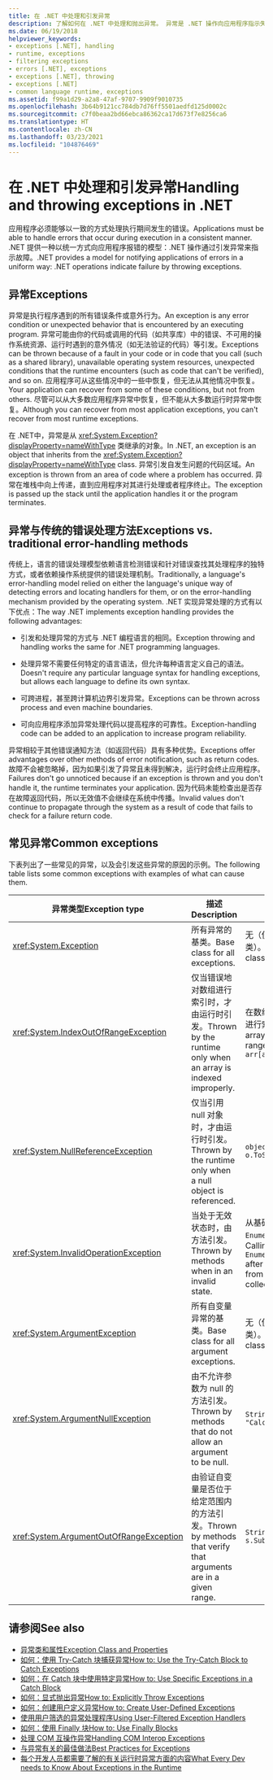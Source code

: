 ```yaml
---
title: 在 .NET 中处理和引发异常
description: 了解如何在 .NET 中处理和抛出异常。 异常是 .NET 操作向应用程序指示失败的方式。
ms.date: 06/19/2018
helpviewer_keywords:
- exceptions [.NET], handling
- runtime, exceptions
- filtering exceptions
- errors [.NET], exceptions
- exceptions [.NET], throwing
- exceptions [.NET]
- common language runtime, exceptions
ms.assetid: f99a1d29-a2a8-47af-9707-9909f9010735
ms.openlocfilehash: 3b64b9121cc784db7d76ff5501aedfd125d0002c
ms.sourcegitcommit: c7f0beaa2bd66ebca86362ca17d673f7e8256ca6
ms.translationtype: HT
ms.contentlocale: zh-CN
ms.lasthandoff: 03/23/2021
ms.locfileid: "104876469"
---
```

# <a name="handling-and-throwing-exceptions-in-net"></a><span data-ttu-id="dbe84-104">在 .NET 中处理和引发异常</span><span class="sxs-lookup"><span data-stu-id="dbe84-104">Handling and throwing exceptions in .NET</span></span>

<span data-ttu-id="dbe84-105">应用程序必须能够以一致的方式处理执行期间发生的错误。</span><span class="sxs-lookup"><span data-stu-id="dbe84-105">Applications must be able to handle errors that occur during execution in a consistent manner.</span></span> <span data-ttu-id="dbe84-106">.NET 提供一种以统一方式向应用程序报错的模型：.NET 操作通过引发异常来指示故障。</span><span class="sxs-lookup"><span data-stu-id="dbe84-106">.NET provides a model for notifying applications of errors in a uniform way: .NET operations indicate failure by throwing exceptions.</span></span>

## <a name="exceptions"></a><span data-ttu-id="dbe84-107">异常</span><span class="sxs-lookup"><span data-stu-id="dbe84-107">Exceptions</span></span>

<span data-ttu-id="dbe84-108">异常是执行程序遇到的所有错误条件或意外行为。</span><span class="sxs-lookup"><span data-stu-id="dbe84-108">An exception is any error condition or unexpected behavior that is encountered by an executing program.</span></span> <span data-ttu-id="dbe84-109">异常可能由你的代码或调用的代码（如共享库）中的错误、不可用的操作系统资源、运行时遇到的意外情况（如无法验证的代码）等引发。</span><span class="sxs-lookup"><span data-stu-id="dbe84-109">Exceptions can be thrown because of a fault in your code or in code that you call (such as a shared library), unavailable operating system resources, unexpected conditions that the runtime encounters (such as code that can't be verified), and so on.</span></span> <span data-ttu-id="dbe84-110">应用程序可从这些情况中的一些中恢复，但无法从其他情况中恢复。</span><span class="sxs-lookup"><span data-stu-id="dbe84-110">Your application can recover from some of these conditions, but not from others.</span></span> <span data-ttu-id="dbe84-111">尽管可以从大多数应用程序异常中恢复，但不能从大多数运行时异常中恢复。</span><span class="sxs-lookup"><span data-stu-id="dbe84-111">Although you can recover from most application exceptions, you can't recover from most runtime exceptions.</span></span>

<span data-ttu-id="dbe84-112">在 .NET中，异常是从 <xref:System.Exception?displayProperty=nameWithType> 类继承的对象。</span><span class="sxs-lookup"><span data-stu-id="dbe84-112">In .NET, an exception is an object that inherits from the <xref:System.Exception?displayProperty=nameWithType> class.</span></span> <span data-ttu-id="dbe84-113">异常引发自发生问题的代码区域。</span><span class="sxs-lookup"><span data-stu-id="dbe84-113">An exception is thrown from an area of code where a problem has occurred.</span></span> <span data-ttu-id="dbe84-114">异常在堆栈中向上传递，直到应用程序对其进行处理或者程序终止。</span><span class="sxs-lookup"><span data-stu-id="dbe84-114">The exception is passed up the stack until the application handles it or the program terminates.</span></span>

## <a name="exceptions-vs-traditional-error-handling-methods"></a><span data-ttu-id="dbe84-115">异常与传统的错误处理方法</span><span class="sxs-lookup"><span data-stu-id="dbe84-115">Exceptions vs. traditional error-handling methods</span></span>

<span data-ttu-id="dbe84-116">传统上，语言的错误处理模型依赖语言检测错误和针对错误查找其处理程序的独特方式，或者依赖操作系统提供的错误处理机制。</span><span class="sxs-lookup"><span data-stu-id="dbe84-116">Traditionally, a language's error-handling model relied on either the language's unique way of detecting errors and locating handlers for them, or on the error-handling mechanism provided by the operating system.</span></span> <span data-ttu-id="dbe84-117">.NET 实现异常处理的方式有以下优点：</span><span class="sxs-lookup"><span data-stu-id="dbe84-117">The way .NET implements exception handling provides the following advantages:</span></span>

- <span data-ttu-id="dbe84-118">引发和处理异常的方式与 .NET 编程语言的相同。</span><span class="sxs-lookup"><span data-stu-id="dbe84-118">Exception throwing and handling works the same for .NET programming languages.</span></span>

- <span data-ttu-id="dbe84-119">处理异常不需要任何特定的语言语法，但允许每种语言定义自己的语法。</span><span class="sxs-lookup"><span data-stu-id="dbe84-119">Doesn't require any particular language syntax for handling exceptions, but allows each language to define its own syntax.</span></span>

- <span data-ttu-id="dbe84-120">可跨进程，甚至跨计算机边界引发异常。</span><span class="sxs-lookup"><span data-stu-id="dbe84-120">Exceptions can be thrown across process and even machine boundaries.</span></span>

- <span data-ttu-id="dbe84-121">可向应用程序添加异常处理代码以提高程序的可靠性。</span><span class="sxs-lookup"><span data-stu-id="dbe84-121">Exception-handling code can be added to an application to increase program reliability.</span></span>

<span data-ttu-id="dbe84-122">异常相较于其他错误通知方法（如返回代码）具有多种优势。</span><span class="sxs-lookup"><span data-stu-id="dbe84-122">Exceptions offer advantages over other methods of error notification, such as return codes.</span></span> <span data-ttu-id="dbe84-123">故障不会被忽略掉，因为如果引发了异常且未得到解决，运行时会终止应用程序。</span><span class="sxs-lookup"><span data-stu-id="dbe84-123">Failures don't go unnoticed because if an exception is thrown and you don't handle it, the runtime terminates your application.</span></span> <span data-ttu-id="dbe84-124">因为代码未能检查出是否存在故障返回代码，所以无效值不会继续在系统中传播。</span><span class="sxs-lookup"><span data-stu-id="dbe84-124">Invalid values don't continue to propagate through the system as a result of code that fails to check for a failure return code.</span></span>

## <a name="common-exceptions"></a><span data-ttu-id="dbe84-125">常见异常</span><span class="sxs-lookup"><span data-stu-id="dbe84-125">Common exceptions</span></span>

<span data-ttu-id="dbe84-126">下表列出了一些常见的异常，以及会引发这些异常的原因的示例。</span><span class="sxs-lookup"><span data-stu-id="dbe84-126">The following table lists some common exceptions with examples of what can cause them.</span></span>

| <span data-ttu-id="dbe84-127">异常类型</span><span class="sxs-lookup"><span data-stu-id="dbe84-127">Exception type</span></span> | <span data-ttu-id="dbe84-128">描述</span><span class="sxs-lookup"><span data-stu-id="dbe84-128">Description</span></span> | <span data-ttu-id="dbe84-129">示例</span><span class="sxs-lookup"><span data-stu-id="dbe84-129">Example</span></span> |
| -------------- | ----------- | ------- |
| <xref:System.Exception> | <span data-ttu-id="dbe84-130">所有异常的基类。</span><span class="sxs-lookup"><span data-stu-id="dbe84-130">Base class for all exceptions.</span></span> | <span data-ttu-id="dbe84-131">无（使用此异常的派生类）。</span><span class="sxs-lookup"><span data-stu-id="dbe84-131">None (use a derived class of this exception).</span></span> |
| <xref:System.IndexOutOfRangeException> | <span data-ttu-id="dbe84-132">仅当错误地对数组进行索引时，才由运行时引发。</span><span class="sxs-lookup"><span data-stu-id="dbe84-132">Thrown by the runtime only when an array is indexed improperly.</span></span> | <span data-ttu-id="dbe84-133">在数组的有效范围外对数组进行索引：</span><span class="sxs-lookup"><span data-stu-id="dbe84-133">Indexing an array outside its valid range:</span></span> <br /> `arr[arr.Length+1]` |
| <xref:System.NullReferenceException> | <span data-ttu-id="dbe84-134">仅当引用 null 对象时，才由运行时引发。</span><span class="sxs-lookup"><span data-stu-id="dbe84-134">Thrown by the runtime only when a null object is referenced.</span></span> | `object o = null;` <br /> `o.ToString();` |
| <xref:System.InvalidOperationException> | <span data-ttu-id="dbe84-135">当处于无效状态时，由方法引发。</span><span class="sxs-lookup"><span data-stu-id="dbe84-135">Thrown by methods when in an invalid state.</span></span> | <span data-ttu-id="dbe84-136">从基础集合删除项后调用 `Enumerator.MoveNext()`。</span><span class="sxs-lookup"><span data-stu-id="dbe84-136">Calling `Enumerator.MoveNext()` after removing an item from the underlying collection.</span></span> |
| <xref:System.ArgumentException> | <span data-ttu-id="dbe84-137">所有自变量异常的基类。</span><span class="sxs-lookup"><span data-stu-id="dbe84-137">Base class for all argument exceptions.</span></span> | <span data-ttu-id="dbe84-138">无（使用此异常的派生类）。</span><span class="sxs-lookup"><span data-stu-id="dbe84-138">None (use a derived class of this exception).</span></span> |
| <xref:System.ArgumentNullException> | <span data-ttu-id="dbe84-139">由不允许参数为 null 的方法引发。</span><span class="sxs-lookup"><span data-stu-id="dbe84-139">Thrown by methods that do not allow an argument to be null.</span></span> | `String s = null;` <br /> `"Calculate".IndexOf(s);`|
| <xref:System.ArgumentOutOfRangeException> | <span data-ttu-id="dbe84-140">由验证自变量是否位于给定范围内的方法引发。</span><span class="sxs-lookup"><span data-stu-id="dbe84-140">Thrown by methods that verify that arguments are in a given range.</span></span> | `String s = "string";` <br /> `s.Substring(s.Length+1);` |

## <a name="see-also"></a><span data-ttu-id="dbe84-141">请参阅</span><span class="sxs-lookup"><span data-stu-id="dbe84-141">See also</span></span>

- [<span data-ttu-id="dbe84-142">异常类和属性</span><span class="sxs-lookup"><span data-stu-id="dbe84-142">Exception Class and Properties</span></span>](exception-class-and-properties.md)
- [<span data-ttu-id="dbe84-143">如何：使用 Try-Catch 块捕获异常</span><span class="sxs-lookup"><span data-stu-id="dbe84-143">How to: Use the Try-Catch Block to Catch Exceptions</span></span>](how-to-use-the-try-catch-block-to-catch-exceptions.md)
- [<span data-ttu-id="dbe84-144">如何：在 Catch 块中使用特定异常</span><span class="sxs-lookup"><span data-stu-id="dbe84-144">How to: Use Specific Exceptions in a Catch Block</span></span>](how-to-use-specific-exceptions-in-a-catch-block.md)
- [<span data-ttu-id="dbe84-145">如何：显式抛出异常</span><span class="sxs-lookup"><span data-stu-id="dbe84-145">How to: Explicitly Throw Exceptions</span></span>](how-to-explicitly-throw-exceptions.md)
- [<span data-ttu-id="dbe84-146">如何：创建用户定义异常</span><span class="sxs-lookup"><span data-stu-id="dbe84-146">How to: Create User-Defined Exceptions</span></span>](how-to-create-user-defined-exceptions.md)
- [<span data-ttu-id="dbe84-147">使用用户筛选的异常处理程序</span><span class="sxs-lookup"><span data-stu-id="dbe84-147">Using User-Filtered Exception Handlers</span></span>](using-user-filtered-exception-handlers.md)
- [<span data-ttu-id="dbe84-148">如何：使用 Finally 块</span><span class="sxs-lookup"><span data-stu-id="dbe84-148">How to: Use Finally Blocks</span></span>](how-to-use-finally-blocks.md)
- [<span data-ttu-id="dbe84-149">处理 COM 互操作异常</span><span class="sxs-lookup"><span data-stu-id="dbe84-149">Handling COM Interop Exceptions</span></span>](handling-com-interop-exceptions.md)
- [<span data-ttu-id="dbe84-150">与异常有关的最佳做法</span><span class="sxs-lookup"><span data-stu-id="dbe84-150">Best Practices for Exceptions</span></span>](best-practices-for-exceptions.md)
- [<span data-ttu-id="dbe84-151">每个开发人员都需要了解的有关运行时异常方面的内容</span><span class="sxs-lookup"><span data-stu-id="dbe84-151">What Every Dev needs to Know About Exceptions in the Runtime</span></span>](https://github.com/dotnet/runtime/blob/main/docs/design/coreclr/botr/exceptions.md)
